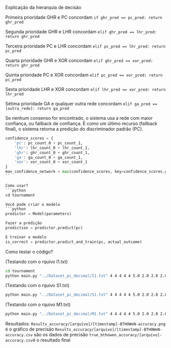 Explicação da hierarquia de decisão

Primeira prioridade GHR e PC concordam
 `if ghr_pred == pc_pred: return ghr_pred`

Segunda prioridade GHR e LHR concordam
`elif ghr_pred == lhr_pred: return ghr_pred`

Terceira prioridade PC e LHR concordam
`elif pc_pred == lhr_pred: return pc_pred`

Quarta prioridade GHR e XOR concordam
`elif ghr_pred == xor_pred: return ghr_pred`

Quinta prioridade PC e XOR concordam
`elif pc_pred == xor_pred: return pc_pred`

Sexta prioridade LHR e XOR concordam
`elif lhr_pred == xor_pred: return lhr_pred`

Sétima prioridade GA e qualquer outra rede concordam
`elif ga_pred == [outra_rede]: return ga_pred`

Se nenhum consenso for encontrado, o sistema usa a rede com maior confiança, ou fallback de confiança.
E como um último recurso (fallback final), o sistema retorna a predição do discriminador padrão (PC). 

```python
confidence_scores = {
    'pc': pc_count_0 + pc_count_1,
    'lhr': lhr_count_0 + lhr_count_1,
    'ghr': ghr_count_0 + ghr_count_1,
    'ga': ga_count_0 + ga_count_1,
    'xor': xor_count_0 + xor_count_1
}
max_confidence_network = max(confidence_scores, key=confidence_scores.get)
``

Como usar?
```python
cd tournament

Você pode criar o modelo
```python
predictor = Model(parameters)

Fazer a predição
prediction = predictor.predict(pc)

E treinar o modelo
is_correct = predictor.predict_and_train(pc, actual_outcome)
```

Como testar o código?

(Testando com o rquivo I1.txt)
```bash
cd tournament
python main.py "../Dataset_pc_decimal/I1.txt" 4 4 4 4 4 5.0 2.0 2.0 2.0 3.0 4 4
```
(Testando com o rquivo S1.txt)
```bash
python main.py "../Dataset_pc_decimal/S1.txt" 4 4 4 4 4 5.0 2.0 2.0 2.0 3.0 4 4
```
(Testando com o rquivo M1.txt)
```bash
python main.py "../Dataset_pc_decimal/M1.txt" 4 4 4 4 4 5.0 2.0 2.0 2.0 3.0 4 4
```

Resultados:
`Results_accuracy/[arquivo]/[timestamp]-BTHOWeN-accuracy.png` é o gráfico de precisão
`Results_accuracy/[arquivo]/[timestamp]-BTHOWeN-accuracy.csv` são os dados de precisão
`true_bthowen_accuracy/[arquivo]-accuracy.csv`é o resultado final
